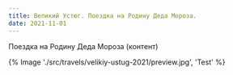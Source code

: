 ```yaml
---
title: Великий Устюг. Поездка на Родину Деда Мороза.
date: 2021-11-01
---
```


Поездка на Родину Деда Мороза (контент)

{% Image './src/travels/velikiy-ustug-2021/preview.jpg', 'Test' %}

